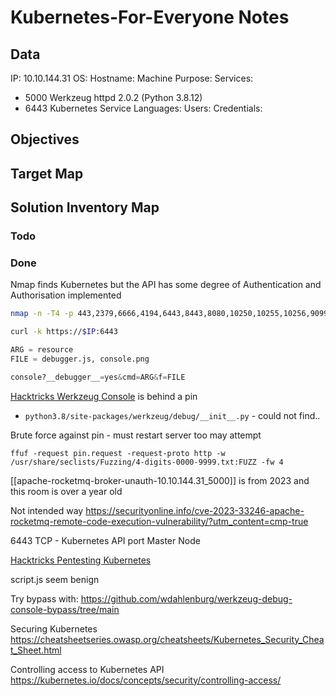 # Kubernetes-For-Everyone Notes

## Data 

IP: 10.10.144.31
OS:
Hostname:
Machine Purpose: 
Services:
- 5000 Werkzeug httpd 2.0.2 (Python 3.8.12)
- 6443 Kubernetes 
Service Languages:
Users:
Credentials:

## Objectives

## Target Map

## Solution Inventory Map

### Todo 

### Done

Nmap finds Kubernetes but the API has some degree of Authentication and Authorisation implemented
```bash
nmap -n -T4 -p 443,2379,6666,4194,6443,8443,8080,10250,10255,10256,9099,6782-6784,30000-32767,44134 $IP/16

curl -k https://$IP:6443
```

```python
ARG = resource
FILE = debugger.js, console.png

console?__debugger__=yes&cmd=ARG&f=FILE 
```


[Hacktricks Werkzeug Console](https://book.hacktricks.xyz/network-services-pentesting/pentesting-web/werkzeug) is behind a pin
- `python3.8/site-packages/werkzeug/debug/__init__.py` - could not find..


Brute force against pin - must restart server too may attempt 
```
ffuf -request pin.request -request-proto http -w /usr/share/seclists/Fuzzing/4-digits-0000-9999.txt:FUZZ -fw 4
```


[[apache-rocketmq-broker-unauth-10.10.144.31_5000]] is from 2023 and this room is over a year old

Not intended way
https://securityonline.info/cve-2023-33246-apache-rocketmq-remote-code-execution-vulnerability/?utm_content=cmp-true

6443 TCP - Kubernetes API port 
Master Node 

[Hacktricks Pentesting Kubernetes](https://cloud.hacktricks.xyz/pentesting-cloud/kubernetes-security/pentesting-kubernetes-services)

script.js seem benign

Try bypass with: https://github.com/wdahlenburg/werkzeug-debug-console-bypass/tree/main


Securing Kubernetes
https://cheatsheetseries.owasp.org/cheatsheets/Kubernetes_Security_Cheat_Sheet.html

Controlling access to Kubernetes API
https://kubernetes.io/docs/concepts/security/controlling-access/


